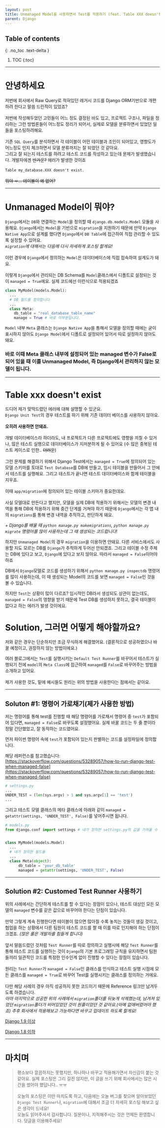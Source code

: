 ```yaml
---
layout: post
title: Unmanaged Model을 사용하면서 Test를 적용하기 (feat. Table XXX doesn't exist)
parent: Django
---
```

## Table of contents
{: .no_toc .text-delta }

1. TOC
{:toc}
---

# 안녕하세요

저번에 회사에서 Raw Query로 적혀있던 레거시 코드를 Django ORM기반으로 개편하려 한다고 말씀 드린적이 있었죠?<br>
<br>
저번에 작성해두었던 고민들이 어느 정도 결정된 바도 있고, 프로젝트 구조나, 파일을 정리하는 그런 방법론들이 어느정도 정리가 되어서, 실제로 모델을 분류하면서 있었던 일들을 포스팅하려해요.<br>
<br>
기존 `SQL Query`를 분석하면서 각 테이블이 어떤 테이블과 조인이 되어있고, 영향도가 어느정도 인지 체크하면서 모델 분류까지는 잘 되었던 것 같아요. <br>
그리고 잘 되는지 테스트를 하려고 테스트 코드를 작성하고 있는데 문제가 발생했습니다. 개발자에겐 ~~반가운?~~ 에러가 발생한 것이죠
<br>
<br>
`Table my_database.XXX doesn't exist.`
<br>
<br>
~~뭐야 ㅆ... 테이블이 왜 없어?~~

<hr>

# Unmanaged Model이 뭐야?

`Django`에서는 `DB`와 연결하는 `Model`을 정의할 때 `django.db.models.Model` 모듈을 사용해요. `Django`에서는 `Model`을 기반으로 `migration`을 지원하기 때문에 만약 `Django Native App`으로 설계를 했다면 `Django`에서 `DB Table`에 접근하여 직접 관리할 수 있도록 설정할 수 있어요.<br>
_`migration`에 대해서는 다음에 다시 자세하게 포스팅 할게요!_<br>
<br>
이런 경우에 `Django`에서 정의하는 `Model`은 데이터베이스에 직접 접속하여 설계도가 돼요.<br>
<br>
이렇게 `Django`에서 관리되는 DB Schema를 `Model`클래스에서 디폴트로 설정되는 것이 `managed = True`에요. 실제 코드에선 이런식으로 적용되겠죠

```python
class MyModel(models.Model):
  ...
  # DB 필드를 정의합니다
  ...
  class Meta:
    db_table = "real_database_table_name"
    manage = True # 바로 이부분입니다. 
```

`Model` 내부 `Meta` 클래스는 `Django Native App`을 통해서 모델을 정의할 때에는 굳이 표시하지 않아도 `Django Model`에서 디폴트로 설정되어 있어서 따로 설정하지 않아도 돼요.<br>


### 바로 이때 Meta 클래스 내부에 설정되어 있는 managed 변수가 False로 되어 있을 때 이를 Unmanaged Model, 즉 Django에서 관리하지 않는 모델이 됩니다. 

<hr>

# Table xxx doesn't exist

드디어 제가 맞딱드렸던 에러에 대해 설명할 수 있군요. <br>
`Django Unit Test`의 경우 테스트를 하기 위해 기존 데이터 베이스를 사용하지 않아요.<br>
<br>
**오히려 사용하면 안돼죠.**<br>
<br>
개발 데이터베이스라 하더라도, 내 프로젝트가 다른 프로젝트에도 영향을 끼칠 수 있거나, 많은 테스트 실행으로 데이터베이스가 지저분하게 될 수 있어요 (수 많은 중복된 테스트 케이스로 인한.. ~~더러운~~)<br>
<br>
그런 문제를 해결하기 위해서 Django Test에서는 `managed = True`에 정의되어 있는 모델 스키마를 토대로 `Test Database`를 DB에 만들고, 임시 테이블을 만들어서 그 안에서 테스트를 실행해요. 그리고 테스트가 끝나면 테스트 데이터베이스와 함께 테이블을 지우죠. <br>
<br>
이때 `app/migration`에 정의되어 있는 테이블 스키마가 중요한데요. <br>
<br>
사실 모델대로 만든다고 했지만, 모델을 실제 DB에 적용하기 위해서는 모델의 변경 내역을 통해 DB에 적용하기 위해 중간 단계를 거쳐야 하기 때문에 `Django`에서는 각 앱 내의 `migrations`를 통해 변경 내역을 추적하고, 판단하게 돼요. <br>

_+ Django를 배울 때 `python manage.py makemigrations`, `python manage.py migrate` 명령어를 많이 사용하는데 그 때 생성되는 코드랍니다!_

하지만 `Unmanaged Model`의 경우 `migration`을 이용하면 안돼요. 다른 서비스에서도 사용할 지도 모르는 DB를 `Django`가 추적하게 두어선 안되겠죠. 그리고 테이블 수정 주체는 DB에 있다고 보고, `Django`에 있다고 보지 않아요. 따라서 `managed = False`이어야 하죠

DB에서 `Django`모델로 코드를 생성하기 위해서 `python manage.py inspectdb` 명령어를 많이 사용하는데, 이 때 생성되는 Model의 코드를 보면 `managed = False`인 것을 볼 수 있습니다.

하지만 `Test`는 상황이 많이 다르죠? 임시적인 DB라서 생성되도 상관이 없는데도, `managed = False`의 영향을 받기 때문에 Test DB를 생성하지 못하고, 결국 테이블이 없다고 하는 에러가 발생 것이에요.

# Solution, 그러면 어떻게 해야할까요?

저와 같은 경우는 단순하지만 조금 무식하게 해결했어요. (결론적으로 성공하였으나 바꿀 예정이고, 권장하지 않는 방법이에요.)<br>

여러 블로그에서는 `Test`를 실행시키는 `Default Test Runner`를 바꾸어서 테스트가 실행되기 전에 `model`의 `Meta Class`에 접근하여 `managed`를 `False`로 바꾸어주는 방법을 소개하고 있어요.<br>
<br>
제가 사용한 것도, 밑에 예시들도 원리는 위의 방법을 사용한다는 점에서는 같아요.<br>

<hr>

## Soluton #1: 명령어 가로채기(제가 사용한 방법)

저는 명령어를 통해 test를 진행할 때 해당 명령어를 가로채서 명령어 중 `test`가 포함되어 있다면, `managed = False`로 바꾸도록 설정했어요. 실제 바꿀 코드는 두 줄 뿐이라 정말 간단했었고, 잘 동작하는 코드였어요.

먼저 파이썬 명령어 속에 `test`가 포함되어 있는지 판별하는 코드를 설정파일에 정의합니다.

해당 레퍼런스를 참고했습니다: [https://stackoverflow.com/questions/53289057/how-to-run-django-test-when-managed-false](https://stackoverflow.com/questions/53289057/how-to-run-django-test-when-managed-false)

```python
# settings.py
...
UNDER_TEST = (len(sys.argv) > 1 and sys.argv[1] == 'test')
...
```
그리고 테스트 모델 클래스의 메타 클래스에 아래와 같이 `managed = getattr(settings, 'UNDER_TEST', False)`를 넣어주시면 됩니다.
```python
# models.py
from django.conf import settings # 내가 정의한 settings.py의 값을 가져올 수 있도록 하는 모듈입니다.


class MyModel(models.Model)
  ...
  # 내가 정의한 필드들
  ...
  class Meta(object):
      db_table = 'your_db_table'
      managed = getattr(settings, 'UNDER_TEST', False)
```

<hr>

## Solution #2: Customed Test Runner 사용하기

위의 사례에서는 간단하게 테스트를 할 수 있다는 장점이 있으나, 테스트 대상인 모든 모델의 `managed` 변수를 같은 값으로 바꾸어야 한다는 단점이 있습니다.<br>
<br>
만약 그렇게 계속 진행한다면 테이블이 많으면 많아질 수록 놓치는 것들이 생길 것이고, 협업을 하는 상황에서 다른 팀원이 테스트 코드를 짤 때 이를 따로 인지해야 하는 단점이 크겠죠. _(많은 룰은 개발자를 힘들게 합니다)_<br>
<br>
앞서 말씀드렸던 것처럼 `Test Runner`를 따로 정의하고 실행시에 해당 `Test Runner`를 통해 테스트 코드를 실행하는 것이 `Django`의 기본 프로그래밍 규칙을 유지하면서 팀원들끼리 일관적인 코드를 특정한 인수인계 없이 진행할 수 있다는 장점이 있습니다.<br>
<br>
원리는 `Test Runner`가 `managed = False`인 클래스를 인식하고 테스트 실행 시점에 모든 클래스를 `managed = True`로 바꾸어 Test를 실행시키는 클래스를 정의하는 거에요.<br>
<br>
다만 해당 사례의 경우 아직 성공하지 못한 코드이기 때문에 Reference 링크만 남겨두도록 하겠습니다. 
<br>
_아마 마지막으로 성공한 위의 사례에서 `migration`폴더를 뒤늦게 삭제했는데, 남겨져 있었던 `migration`폴더가 비어있었던 것이 원흉이었던 것 같아요.(아예 없애버렸어야 했죠) 추후 회사에서 적용해보고 가능하다면 바꾸고 업데이트 하도록 할게요!_<br>


[Django 1.9 이상](https://technote.fyi/programming/django/django-database-testing-unmanaged-tables-with-migrations/)

[Django 1.8 이하](https://www.pythonfixing.com/2021/11/fixed-how-to-create-table-during-django.html)

<hr>

# 마치며

> 평소보다 깔끔하지는 못했지만, 하나하나 바꾸고 적용해가면서 자신감이 붙는 것 같아요. 실제 포스팅은 그리 길진 않지만, 이 글을 쓰기 위해 회사에서는 많은 시간을 썼어야 했답니다.. ㅠㅠ<br>
> <br>
> 오늘의 포스팅은 이만 마치도록 하고, 다음에는 오늘 버그를 찾으며 알아보았던 `Django Test Runner`나, `migration`에 대해서 조금 더 자세히 포스팅 해보고 싶은 생각이 드네요!<br>
> 오늘도 읽어주셔서 감사합니다. 질문이나, 지적해주시는 것은 언제든 환영합니다. 덧글을 이용해주세요!
